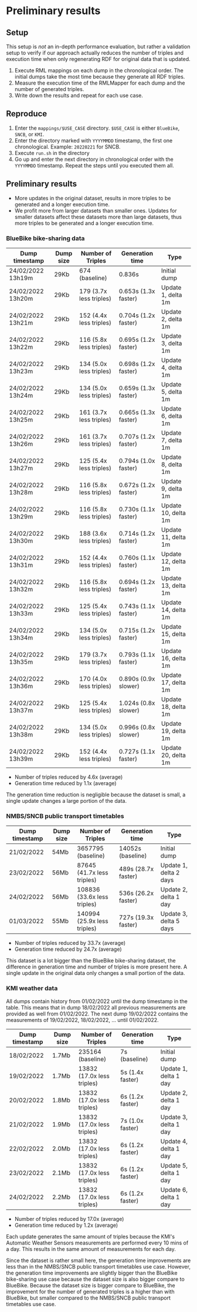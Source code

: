 # Preliminary results

## Setup

This setup is *not* an in-depth performance evaluation,
but rather a validation setup to verify if our approach
actually reduces the number of triples and execution time
when only regenerating RDF for original data that is updated.

1. Execute RML mappings on each dump in the chronological order.
The initial dumps take the most time because they generate all RDF triples.
2. Measure the execution time of the RMLMapper for each dump
and the number of generated triples.
3. Write down the results and repeat for each use case.

## Reproduce

1. Enter the `mappings/$USE_CASE` directory.
`$USE_CASE` is either `BlueBike`, `SNCB`, or `KMI`.
2. Enter the directory marked with `YYYYMMDD` timestamp,
the first one chronological. Example: `20220221` for SNCB.
3. Execute `run.sh` in the directory
4. Go up and enter the next directory in chronological order
with the `YYYYMMDD` timestamp.
Repeat the steps until you executed them all.

## Preliminary results

- More updates in the original dataset,
results in more triples to be generated and a longer execution time.
- We profit more from larger datasets than smaller ones.
Updates for smaller datasets affect these datasets more than large datasets,
thus more triples to be generated and a longer execution time.

### BlueBike bike-sharing data

| Dump timestamp    | Dump size | Number of Triples       | Generation time      | Type                   |
| ----------------- | --------- | ----------------------- | -------------------- | ---------------------- |
| 24/02/2022 13h19m | 29Kb      | 674 (baseline)          | 0.836s               | Initial dump           |
| 24/02/2022 13h20m | 29Kb      | 179 (3.7x less triples) | 0.653s (1.3x faster) | Update 1, delta 1m     |
| 24/02/2022 13h21m | 29Kb      | 152 (4.4x less triples) | 0.704s (1.2x faster) | Update 2, delta 1m     |
| 24/02/2022 13h22m | 29Kb      | 116 (5.8x less triples) | 0.695s (1.2x faster) | Update 3, delta 1m     |
| 24/02/2022 13h23m | 29Kb      | 134 (5.0x less triples) | 0.698s (1.2x faster) | Update 4, delta 1m     |
| 24/02/2022 13h24m | 29Kb      | 134 (5.0x less triples) | 0.659s (1.3x faster) | Update 5, delta 1m     |
| 24/02/2022 13h25m | 29Kb      | 161 (3.7x less triples) | 0.665s (1.3x faster) | Update 6, delta 1m     |
| 24/02/2022 13h26m | 29Kb      | 161 (3.7x less triples) | 0.707s (1.2x faster) | Update 7, delta 1m     |
| 24/02/2022 13h27m | 29Kb      | 125 (5.4x less triples) | 0.794s (1.0x faster) | Update 8, delta 1m     |
| 24/02/2022 13h28m | 29Kb      | 116 (5.8x less triples) | 0.672s (1.2x faster) | Update 9, delta 1m     |
| 24/02/2022 13h29m | 29Kb      | 116 (5.8x less triples) | 0.730s (1.1x faster) | Update 10, delta 1m    |
| 24/02/2022 13h30m | 29Kb      | 188 (3.6x less triples) | 0.714s (1.2x faster) | Update 11, delta 1m    |
| 24/02/2022 13h31m | 29Kb      | 152 (4.4x less triples) | 0.760s (1.1x faster) | Update 12, delta 1m    |
| 24/02/2022 13h32m | 29Kb      | 116 (5.8x less triples) | 0.694s (1.2x faster) | Update 13, delta 1m    |
| 24/02/2022 13h33m | 29Kb      | 125 (5.4x less triples) | 0.743s (1.1x faster) | Update 14, delta 1m    |
| 24/02/2022 13h34m | 29Kb      | 134 (5.0x less triples) | 0.715s (1.2x faster) | Update 15, delta 1m    |
| 24/02/2022 13h35m | 29Kb      | 179 (3.7x less triples) | 0.793s (1.1x faster) | Update 16, delta 1m    |
| 24/02/2022 13h36m | 29Kb      | 170 (4.0x less triples) | 0.890s (0.9x slower) | Update 17, delta 1m    |
| 24/02/2022 13h37m | 29Kb      | 125 (5.4x less triples) | 1.024s (0.8x slower) | Update 18, delta 1m    |
| 24/02/2022 13h38m | 29Kb      | 134 (5.0x less triples) | 0.996s (0.8x slower) | Update 19, delta 1m    |
| 24/02/2022 13h39m | 29Kb      | 152 (4.4x less triples) | 0.727s (1.1x faster) | Update 20, delta 1m    |
    
- Number of triples reduced by 4.6x (average)
- Generation time reduced by 1.1x (average)

The generation time reduction is negligible because the dataset is small,
a single update changes a large portion of the data.

### NMBS/SNCB public transport timetables

| Dump timestamp | Dump size | Number of Triples           | Generation time     | Type                   |
| -------------- | --------- | --------------------------- | ------------------- | ---------------------- |
| 21/02/2022     | 54Mb      | 3657795 (baseline)          | 14052s (baseline)   | Initial dump           |
| 23/02/2022     | 56Mb      | 87645 (41.7x less triples)  | 489s (28.7x faster) | Update 1, delta 2 days |
| 24/02/2022     | 56Mb      | 108836 (33.6x less triples) | 536s (26.2x faster) | Update 2, delta 1 day  |
| 01/03/2022     | 55Mb      | 140994 (25.9x less triples) | 727s (19.3x faster) | Update 3, delta 5 days |

- Number of triples reduced by 33.7x (average)
- Generation time reduced by 24.7x (average)

This dataset is a lot bigger than the BlueBike bike-sharing dataset,
the difference in generation time and number of triples is more present here.
A single update in the original data only changes a small portion of the data.

### KMI weather data

All dumps contain history from 01/02/2022 until the dump timestamp in the table.
This means that in dump 18/02/2022 all previous measurements are provided
as well from 01/02/2022.
The next dump 19/02/2022 contains the measurements of 19/02/2022,
18/02/2022, ... until 01/02/2022.

| Dump timestamp | Dump size | Number of Triples          | Generation time  | Type                   |
| -------------- | --------- | -------------------------- | ---------------  | ---------------------- |
| 18/02/2022     | 1.7Mb     | 235164 (baseline)          | 7s (baseline)    | Initial dump           |
| 19/02/2022     | 1.7Mb     | 13832 (17.0x less triples) | 5s (1.4x faster) | Update 1, delta 1 day  |
| 20/02/2022     | 1.8Mb     | 13832 (17.0x less triples) | 6s (1.2x faster) | Update 2, delta 1 day  |
| 21/02/2022     | 1.9Mb     | 13832 (17.0x less triples) | 7s (1.0x faster) | Update 3, delta 1 day  |
| 22/02/2022     | 2.0Mb     | 13832 (17.0x less triples) | 6s (1.2x faster) | Update 4, delta 1 day  |
| 23/02/2022     | 2.1Mb     | 13832 (17.0x less triples) | 6s (1.2x faster) | Update 5, delta 1 day  |
| 24/02/2022     | 2.2Mb     | 13832 (17.0x less triples) | 6s (1.2x faster) | Update 6, delta 1 day  |
    
- Number of triples reduced by 17.0x (average)
- Generation time reduced by 1.2x (average) 

Each update generates the same amount of triples because 
the KMI's Automatic Weather Sensors measurements are performed
every 10 mins of a day.
This results in the same amount of measurements for each day.

Since the dataset is rather small here, the generation time improvements are
less than in the NMBS/SNCB public transport timetables use case. 
However, the generation time improvements are slightly bigger
than the BlueBike bike-sharing use case because the dataset size
is also bigger compare to BlueBike.
Because the dataset size is bigger compare to BlueBike,
the improvement for the number of generated triples
is a higher than with BlueBike,
but smaller compared to the NMBS/SNCB public transport timetables use case.
